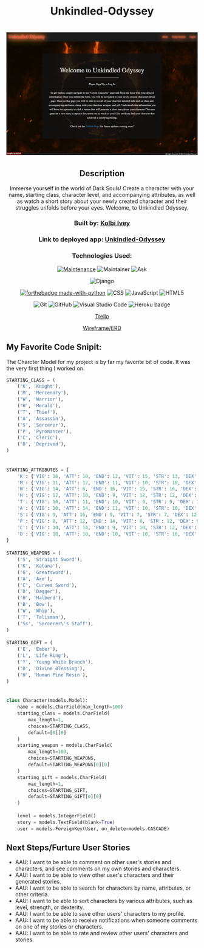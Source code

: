 <div align="center">

# Unkindled-Odyssey

# ![home page](/main_app/static/home.png)

## Description
Immerse yourself in the world of Dark Souls! Create a character with your name, starting class,
character level, and accompanying attributes, as well as watch a short story about your
newly created character and their struggles unfolds before your eyes. Welcome, to Unkindled Odyssey.

### Built by: **[Kolbi Ivey](https://www.linkedin.com/in/kolbi-ivey-15b5631a8/)**

### Link to deployed app: **[Unkindled-Odyssey](https://unkindledodyssey.herokuapp.com/)**


### Technologies Used:
[![Maintenance](https://img.shields.io/badge/Maintained%3F-yes-green.svg)](https://GitHub.com/Naereen/StrapDown.js/graphs/commit-activity)
![Maintainer](https://img.shields.io/badge/Maintainer-Kolbi-blue)
![Ask](https://img.shields.io/badge/Ask%20me-anything-1abc9c.svg)

![Django](https://www.djangoproject.com/m/img/badges/djangopowered126x54.gif)

[![forthebadge made-with-python](http://ForTheBadge.com/images/badges/made-with-python.svg)](https://www.python.org/)
![CSS](https://img.shields.io/badge/CSS-239120?&style=for-the-badge&logo=css3&logoColor=white)
![JavaScript](https://img.shields.io/badge/JavaScript-323330?style=for-the-badge&logo=javascript&logoColor=F7DF1E)
![HTML5](https://img.shields.io/badge/html5-%23E34F26.svg?style=for-the-badge&logo=html5&logoColor=white)


![Git](https://img.shields.io/badge/GIT-E44C30?style=for-the-badge&logo=git&logoColor=white)
![GitHub](https://img.shields.io/badge/GitHub-100000?style=for-the-badge&logo=github&logoColor=white)
![Visual Studio Code](https://img.shields.io/badge/Visual_Studio_Code-0078D4?style=for-the-badge&logo=visual%20studio%20code&logoColor=white)
![Heroku badge](https://img.shields.io/badge/Heroku-430098?style=for-the-badge&logo=heroku&logoColor=white)





 [Trello](https://trello.com/b/EblsAQBN/unkindled-odyssey)

 [Wireframe/ERD](https://whimsical.com/CPw5Uo9ix1XHVb9P3erB16)

</div>

## My Favorite Code Snipit:
The Charcter Model for my project is by far my favorite bit of code. It was the very first thing I worked on.
```python
STARTING_CLASS = (
    ('K', 'Knight'),
    ('M', 'Mercenary'),
    ('W', 'Warrior'),
    ('H', 'Herald'),
    ('T', 'Thief'),
    ('A', 'Assassin'),
    ('S', 'Sorcerer'),
    ('P', 'Pyromancer'),
    ('C', 'Cleric'),
    ('D', 'Deprived'),
)


STARTING_ATTRIBUTES = {
    'K': {'VIG': 16, 'ATT': 10, 'END': 12, 'VIT': 15, 'STR': 13, 'DEX': 12, 'INT': 9, 'FTH': 9, 'LCK': 7},
    'M': {'VIG': 11, 'ATT': 12, 'END': 11, 'VIT': 10, 'STR': 10, 'DEX': 16, 'INT': 10, 'FTH': 8, 'LCK': 9},
    'W': {'VIG': 14, 'ATT': 6, 'END': 16, 'VIT': 15, 'STR': 16, 'DEX': 9, 'INT': 7, 'FTH': 9, 'LCK': 11},
    'H': {'VIG': 12, 'ATT': 10, 'END': 9, 'VIT': 12, 'STR': 12, 'DEX': 11, 'INT': 8, 'FTH': 13, 'LCK': 11},
    'T': {'VIG': 10, 'ATT': 11, 'END': 10, 'VIT': 9, 'STR': 9, 'DEX': 14, 'INT': 10, 'FTH': 8, 'LCK': 14},
    'A': {'VIG': 10, 'ATT': 14, 'END': 11, 'VIT': 10, 'STR': 10, 'DEX': 14, 'INT': 11, 'FTH': 9, 'LCK': 10},
    'S': {'VIG': 9, 'ATT': 16, 'END': 9, 'VIT': 7, 'STR': 7, 'DEX': 12, 'INT': 16, 'FTH': 7, 'LCK': 12},
    'P': {'VIG': 8, 'ATT': 12, 'END': 14, 'VIT': 8, 'STR': 12, 'DEX': 9, 'INT': 14, 'FTH': 14, 'LCK': 7},
    'C': {'VIG': 10, 'ATT': 14, 'END': 9, 'VIT': 10, 'STR': 12, 'DEX': 8, 'INT': 7, 'FTH': 16, 'LCK': 13},
    'D': {'VIG': 10, 'ATT': 10, 'END': 10, 'VIT': 10, 'STR': 10, 'DEX': 10, 'INT': 10, 'FTH': 10, 'LCK': 10}
}

STARTING_WEAPONS = (
    ('S', 'Straight Sword'),
    ('K', 'Katana'),
    ('G', 'Greatsword'),
    ('A', 'Axe'),
    ('C', 'Curved Sword'),
    ('D', 'Dagger'),
    ('H', 'Halberd'),
    ('B', 'Bow'),
    ('W', 'Whip'),
    ('T', 'Talisman'),
    ('Ss', 'Sorcerer\'s Staff'),
)

STARTING_GIFT = (
    ('E', 'Ember'),
    ('L', 'Life Ring'),
    ('Y', 'Young White Branch'),
    ('D', 'Divine Blessing'),
    ('H', 'Human Pine Resin'),
)


class Character(models.Model):
    name = models.CharField(max_length=100)
    starting_class = models.CharField(
        max_length=1,
        choices=STARTING_CLASS,
        default=[0][0]
    )
    starting_weapon = models.CharField(
        max_length=100,
        choices=STARTING_WEAPONS,
        default=STARTING_WEAPONS[0][0]
    )
    starting_gift = models.CharField(
        max_length=1,
        choices=STARTING_GIFT,
        default=STARTING_GIFT[0][0]
    )

    level = models.IntegerField()
    story = models.TextField(blank=True)
    user = models.ForeignKey(User, on_delete=models.CASCADE)
```

## Next Steps/Furture User Stories
- AAU: I want to be able to comment on other user's stories and characters, and see comments on my own stories and characters.
- AAU: I want to be able to view other user's characters and their generated stories.
- AAU: I want to be able to search for characters by name, attributes, or other criteria.
- AAU: I want to be able to sort characters by various attributes, such as level, strength, or dexterity.
- AAU: I want to be able to save other users' characters to my profile.
- AAU: I want to be able to receive notifications when someone comments on one of my stories or characters.
- AAU: I want to be able to rate and review other users' characters and stories.